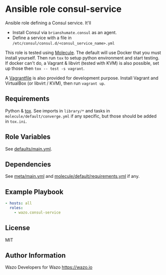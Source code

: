 # Ansible role consul-service

Ansible role defining a Consul service. It'll
- Install Consul via `brianshumate.consul` as an agent.
- Define a service with a file in `/etc/consul/consul.d/<consul_service_name>.yml`

This role is tested using [Molecule](https://molecule.readthedocs.io/). The default will use Docker that you must install yourself. Then run `tox` to setup python environment and start testing. If docker can't do, a Vagrant & libvirt (tested with KVM) is also possible, set up those then `tox -- test -s vagrant`.

A [Vagrantfile](https://www.vagrantup.com/) is also provided for development purpose. Install Vagrant and VirtualBox (or libvirt / KVM), then run `vagrant up`.

## Requirements

Python & [tox](https://tox.readthedocs.io). See imports in `library/*` and tasks in `molecule/default/converge.yml` if any specific, but those should be added in `tox.ini`.

## Role Variables

See [defaults/main.yml](defaults/main.yml).

## Dependencies

See [meta/main.yml](meta/main.yml) and [molecule/default/requirements.yml](molecule/default/requirements.yml) if any.

## Example Playbook

```yaml
- hosts: all
  roles:
    - wazo.consul-service
```

## License

MIT

## Author Information

Wazo Developers for Wazo https://wazo.io
